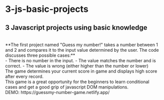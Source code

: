 # 3-js-basic-projects
## 3 Javascript projects using basic knowledge
<br/>
**The first project named "Guess my number!" takes a number between 1 and 2 and compares it to the input value determined by the user. The code discusses three possible cases:**
<br/>
- There is no number in the input.
- The value matches the number and is correct.
- The value is wrong (either higher than the number or lower)
<br/>
The game determines your current score in game and displays high score after every record.
<br/>
This game is a great opportunity for the beginners to learn conditional cases and get a good grip of javascript DOM manipulations.
<br/>
DEMO: https://guessmy-number-game.netlify.app/
